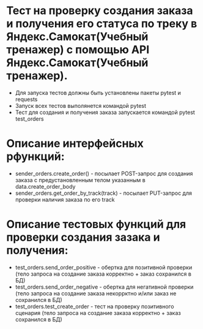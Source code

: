 ﻿# Тест на проверку создания заказа и получения его статуса по треку в Яндекс.Самокат(Учебный тренажер) с помощью API Яндекс.Самокат(Учебный тренажер).
- Для запуска тестов должны быть установлены пакеты pytest и requests
- Запуск всех тестов выполянется командой pytest
- Тест для создания и получения заказа запускается командой pytest test_orders

# Описание интерфейсных рфункций:
 - sender_orders.create_order() - посылает POST-запрос для создания заказа с предустановленным телом указанным в data.create_order_body
 - sender_orders.get_order_by_track(track) - посылает PUT-запрос для проверки наличия заказа по его track
# Описание тестовых функций для проверки создания зазака и получения:
- test_orders.send_order_positive - обертка для позитивной проверки (тело запроса на создание заказа корректно + заказ сохранился в БД)
- test_orders.send_order_negative - обертка для негативной проверки (тело запроса на создание заказа некоррктно и/или заказ не сохранился в БД)
- test_orders.test_create_order - тест на проверку позитивного сценария (тело запроса на создание заказа корректно + заказ сохранился в БД)